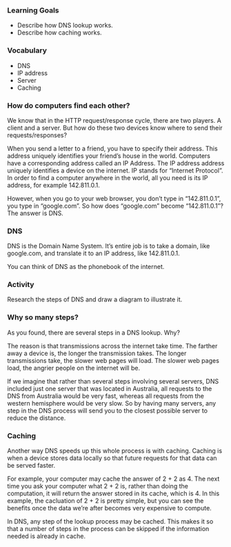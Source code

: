 ### Learning Goals

- Describe how DNS lookup works.
- Describe how caching works.
### Vocabulary

- DNS
- IP address
- Server
- Caching

### How do computers find each other?

We know that in the HTTP request/response cycle, there are two players. A client and a server. But how do these two devices know where to send their requests/responses?

When you send a letter to a friend, you have to specify their address. This address uniquely identifies your friend’s house in the world. Computers have a corresponding address called an IP Address. The IP address address uniquely identifies a device on the internet. IP stands for “Internet Protocol”. In order to find a computer anywhere in the world, all you need is its IP address, for example 142.811.0.1.

However, when you go to your web browser, you don’t type in “142.811.0.1”, you type in “google.com”. So how does “google.com” become “142.811.0.1”? The answer is DNS.

### DNS

DNS is the Domain Name System. It’s entire job is to take a domain, like google.com, and translate it to an IP address, like 142.811.0.1.

You can think of DNS as the phonebook of the internet.

### Activity

Research the steps of DNS and draw a diagram to illustrate it.

### Why so many steps?

As you found, there are several steps in a DNS lookup. Why?

The reason is that transmissions across the internet take time. The farther away a device is, the longer the transmission takes. The longer transmissions take, the slower web pages will load. The slower web pages load, the angrier people on the internet will be.

If we imagine that rather than several steps involving several servers, DNS included just one server that was located in Australia, all requests to the DNS from Australia would be very fast, whereas all requests from the western hemisphere would be very slow. So by having many servers, any step in the DNS process will send you to the closest possible server to reduce the distance.

### Caching

Another way DNS speeds up this whole process is with caching. Caching is when a device stores data locally so that future requests for that data can be served faster.

For example, your computer may cache the answer of 2 + 2 as 4. The next time you ask your computer what 2 + 2 is, rather than doing the computation, it will return the answer stored in its cache, which is 4. In this example, the cacluation of 2 + 2 is pretty simple, but you can see the benefits once the data we’re after becomes very expensive to compute.

In DNS, any step of the lookup process may be cached. This makes it so that a number of steps in the process can be skipped if the information needed is already in cache.